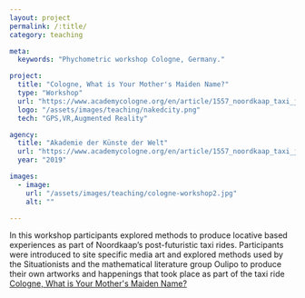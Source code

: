 ```yaml
---
layout: project
permalink: /:title/
category: teaching

meta:
  keywords: "Phychometric workshop Cologne, Germany."

project:
  title: "Cologne, What is Your Mother's Maiden Name?"
  type: "Workshop"
  url: "https://www.academycologne.org/en/article/1557_noordkaap_taxi_junge_akademie"
  logo: "/assets/images/teaching/nakedcity.png"
  tech: "GPS,VR,Augmented Reality"

agency:
  title: "Akademie der Künste der Welt"
  url: "https://www.academycologne.org/en/article/1557_noordkaap_taxi_junge_akademie"
  year: "2019"

images:
  - image:
    url: "/assets/images/teaching/cologne-workshop2.jpg"
    alt: ""

---
```

<p>
In this workshop participants explored methods to produce locative based experiences as part of Noordkaap’s post-futuristic taxi rides. Participants were introduced to site specific media art and explored methods used by the Situationists and the mathematical literature group Oulipo to produce their own artworks and happenings that took place as part of the taxi ride <a href="/Cologne-Maiden-Name/">Cologne, What is Your Mother's Maiden Name?</a>
 </p>
